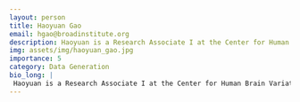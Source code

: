 ```yaml
---
layout: person
title: Haoyuan Gao
email: hgao@broadinstitute.org
description: Haoyuan is a Research Associate I at the Center for Human Brain Variation. Prior to joining the Broad, he spent two years as an undergraduate researcher studying dopamine signaling and reward-related  ...
img: assets/img/haoyuan_gao.jpg
importance: 5
category: Data Generation
bio_long: |
 Haoyuan is a Research Associate I at the Center for Human Brain Variation. Prior to joining the Broad, he spent two years as an undergraduate researcher studying dopamine signaling and reward-related behavioral regulations in mice, utilizing in vivo fiber photometry. Haoyuan earned his B.A. in Biology and Neuroscience from Oberlin College.
---
```

